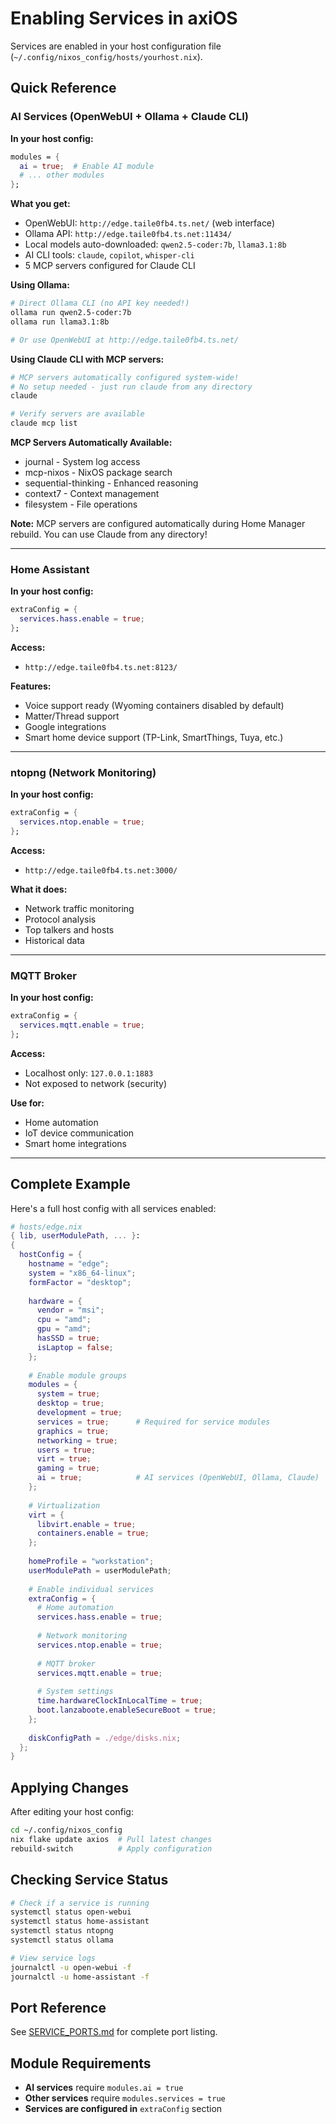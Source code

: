# Enabling Services in axiOS

Services are enabled in your host configuration file (`~/.config/nixos_config/hosts/yourhost.nix`).

## Quick Reference

### AI Services (OpenWebUI + Ollama + Claude CLI)

**In your host config:**
```nix
modules = {
  ai = true;  # Enable AI module
  # ... other modules
};
```

**What you get:**
- OpenWebUI: `http://edge.taile0fb4.ts.net/` (web interface)
- Ollama API: `http://edge.taile0fb4.ts.net:11434/`
- Local models auto-downloaded: `qwen2.5-coder:7b`, `llama3.1:8b`
- AI CLI tools: `claude`, `copilot`, `whisper-cli`
- 5 MCP servers configured for Claude CLI

**Using Ollama:**
```bash
# Direct Ollama CLI (no API key needed!)
ollama run qwen2.5-coder:7b
ollama run llama3.1:8b

# Or use OpenWebUI at http://edge.taile0fb4.ts.net/
```

**Using Claude CLI with MCP servers:**
```bash
# MCP servers automatically configured system-wide!
# No setup needed - just run claude from any directory
claude

# Verify servers are available
claude mcp list
```

**MCP Servers Automatically Available:**
- journal - System log access
- mcp-nixos - NixOS package search
- sequential-thinking - Enhanced reasoning
- context7 - Context management
- filesystem - File operations

**Note:** MCP servers are configured automatically during Home Manager rebuild. You can use Claude from any directory!

---

### Home Assistant

**In your host config:**
```nix
extraConfig = {
  services.hass.enable = true;
};
```

**Access:**
- `http://edge.taile0fb4.ts.net:8123/`

**Features:**
- Voice support ready (Wyoming containers disabled by default)
- Matter/Thread support
- Google integrations
- Smart home device support (TP-Link, SmartThings, Tuya, etc.)

---

### ntopng (Network Monitoring)

**In your host config:**
```nix
extraConfig = {
  services.ntop.enable = true;
};
```

**Access:**
- `http://edge.taile0fb4.ts.net:3000/`

**What it does:**
- Network traffic monitoring
- Protocol analysis
- Top talkers and hosts
- Historical data

---

### MQTT Broker

**In your host config:**
```nix
extraConfig = {
  services.mqtt.enable = true;
};
```

**Access:**
- Localhost only: `127.0.0.1:1883`
- Not exposed to network (security)

**Use for:**
- Home automation
- IoT device communication
- Smart home integrations

---

## Complete Example

Here's a full host config with all services enabled:

```nix
# hosts/edge.nix
{ lib, userModulePath, ... }:
{
  hostConfig = {
    hostname = "edge";
    system = "x86_64-linux";
    formFactor = "desktop";
    
    hardware = {
      vendor = "msi";
      cpu = "amd";
      gpu = "amd";
      hasSSD = true;
      isLaptop = false;
    };
    
    # Enable module groups
    modules = {
      system = true;
      desktop = true;
      development = true;
      services = true;      # Required for service modules
      graphics = true;
      networking = true;
      users = true;
      virt = true;
      gaming = true;
      ai = true;            # AI services (OpenWebUI, Ollama, Claude)
    };
    
    # Virtualization
    virt = {
      libvirt.enable = true;
      containers.enable = true;
    };
    
    homeProfile = "workstation";
    userModulePath = userModulePath;
    
    # Enable individual services
    extraConfig = {
      # Home automation
      services.hass.enable = true;
      
      # Network monitoring
      services.ntop.enable = true;
      
      # MQTT broker
      services.mqtt.enable = true;
      
      # System settings
      time.hardwareClockInLocalTime = true;
      boot.lanzaboote.enableSecureBoot = true;
    };
    
    diskConfigPath = ./edge/disks.nix;
  };
}
```

## Applying Changes

After editing your host config:

```bash
cd ~/.config/nixos_config
nix flake update axios  # Pull latest changes
rebuild-switch          # Apply configuration
```

## Checking Service Status

```bash
# Check if a service is running
systemctl status open-webui
systemctl status home-assistant
systemctl status ntopng
systemctl status ollama

# View service logs
journalctl -u open-webui -f
journalctl -u home-assistant -f
```

## Port Reference

See [SERVICE_PORTS.md](./SERVICE_PORTS.md) for complete port listing.

## Module Requirements

- **AI services** require `modules.ai = true`
- **Other services** require `modules.services = true`
- **Services are configured in** `extraConfig` section
